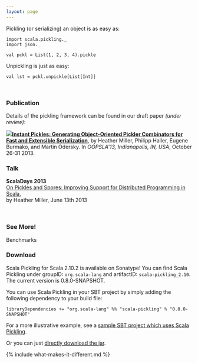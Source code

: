 ```yaml
---
layout: page
---
```


Pickling (or serializing) an object is as easy as:

    import scala.pickling._
    import json._

    val pckl = List(1, 2, 3, 4).pickle

Unpickling is just as easy:

    val lst = pckl.unpickle[List[Int]]

</br>

### Publication

Details of the pickling framework can be found in our draft paper *(under review)*:

<span class="paper">
<span class="icon-wrap"><a href="http://lampwww.epfl.ch/~hmiller/files/pickling.pdf"><img class="pdf-icon" src="{{ site.baseurl }}/resources/img/pdf-icon.png"/></a></span><strong><a href="http://lampwww.epfl.ch/~hmiller/files/oopsla-pickling.pdf">Instant Pickles: Generating Object-Oriented Pickler Combinators for Fast and Extensible Serialization</a></strong>, by Heather Miller, Philipp Haller, Eugene Burmako, and Martin Odersky. In <em>OOPSLA'13, Indianapolis, IN, USA</em>, October 26-31 2013.
</span>

### Talk

**ScalaDays 2013**<br/>
[On Pickles and Spores: Improving Support for Distributed Programming in Scala](https://speakerdeck.com/heathermiller/on-pickles-and-spores-improving-support-for-distributed-programming-in-scala), <br/>by Heather Miller, June 13th 2013

<br/>

### See More!

<!-- Handle subtypes,

    import scala.pickling._
    import json._

    class Person(name: String, age: Int)
    case class Employee(name: String, age: Int, position: String) extends Person(name, age)

    val e = Employee("Joe", 32, "Analyst")
    val pckl = e.pickle
    val e2 = pckl.unpickle[Person] // e2 has type Employee
 -->

<div id="box-wrapper">
<!--   <div id="overview-box">
    Overview
    <a href="{{ site.baseurl }}/overview"><span></span></a>
  </div> -->

  <div id="benchmarks-box">
    Benchmarks
    <a href="{{ site.baseurl }}/benchmarks"><span></span></a>
  </div>

  <!-- <div id="appendix-box">
    Examples
    <a href="{{ site.baseurl }}/examples"><span></span></a>
  </div> -->
</div>

### Download

Scala Pickling for Scala 2.10.2 is available on Sonatype! You can find Scala Pickling under groupID: `org.scala-lang` and artifactID: `scala-pickling_2.10`. The current version is 0.8.0-SNAPSHOT.

You can use Scala Pickling in your SBT project by simply adding the following dependency to your build file:

    libraryDependencies += "org.scala-lang" %% "scala-pickling" % "0.8.0-SNAPSHOT"

For a more illustrative example, see a [sample SBT project which uses Scala Pickling](https://github.com/xeno-by/sbt-example-pickling).

Or you can just [directly download the jar](https://oss.sonatype.org/service/local/artifact/maven/redirect?r=snapshots&g=org.scala-lang&a=scala-pickling_2.10&v=0.8.0-SNAPSHOT&e=jar).



{% include what-makes-it-different.md %}